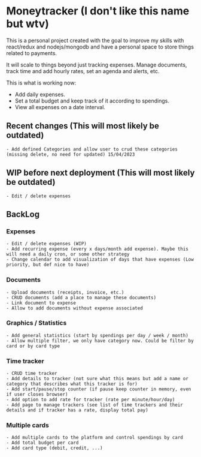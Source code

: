 # Moneytracker (I don't like this name but wtv)
  This is a personal project created with the goal to improve my skills with react/redux and nodejs/mongodb and have a personal space to store things related to payments.

  It will scale to things beyond just tracking expenses. Manage documents, track time and add hourly rates, set an agenda and alerts, etc.

  This is what is working now:
  - Add daily expenses.
  - Set a total budget and keep track of it according to spendings.
  - View all expenses on a date interval.

  ## Recent changes (This will most likely be outdated)
    - Add defined Categories and allow user to crud these categories (missing delete, no need for updated) 15/04/2023

  ## WIP before next deployment (This will most likely be outdated)
    - Edit / delete expenses

  ## BackLog
  ### Expenses
    - Edit / delete expenses (WIP)
    - Add recurring expense (every x days/month add expense). Maybe this will need a daily cron, or some other strategy
    - Change calendar to add visualization of days that have expenses (Low priority, but def nice to have)
  ### Documents
    - Upload documents (receipts, invoice, etc.)
    - CRUD documents (add a place to manage these documents)
    - Link document to expense
    - Allow to add documents without expense associated
  ### Graphics / Statistics
    - Add general statistics (start by spendings per day / week / month)
    - Allow multiple filter, we only have category now. Could be filter by card or by card type
  ### Time tracker
    - CRUD time tracker
    - Add details to tracker (not sure what this means but add a name or category that describes what this tracker is for)
    - Add start/pause/stop counter (if pause keep counter in memory, even if user closes browser)
    - Add option to add rate for tracker (rate per minute/hour/day)
    - Add page to manage trackers (see list of time trackers and their details and if tracker has a rate, display total pay)
  ### Multiple cards
    - Add multiple cards to the platform and control spendings by card
    - Add total budget per card
    - Add card type (debit, credit, ...)
    
